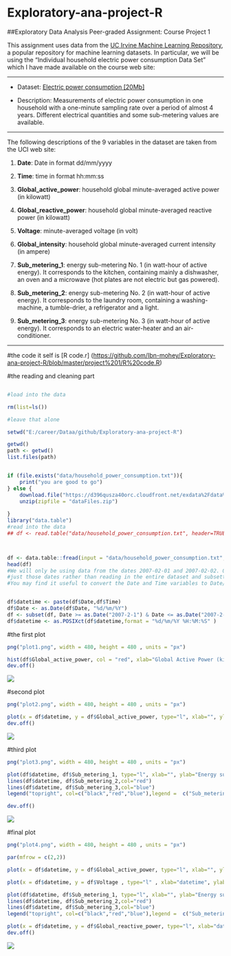 # Exploratory-ana-project-R
##Exploratory Data Analysis Peer-graded Assignment: Course Project 1

This assignment uses data from the [UC Irvine Machine Learning Repository](http://archive.ics.uci.edu/ml/index.php), a popular repository for machine learning datasets. In particular, we will be using the “Individual household electric power consumption Data Set” which I have made available on the course web site:
___

* Dataset: [Electric power consumption [20Mb]](https://d396qusza40orc.cloudfront.net/exdata%2Fdata%2Fhousehold_power_consumption.zip)

* Description: Measurements of electric power consumption in one household with a one-minute sampling rate over a period of almost 4 years. Different electrical quantities and some sub-metering values are available.

___
The following descriptions of the 9 variables in the dataset are taken from the UCI web site:

1. **Date**: Date in format dd/mm/yyyy
2. **Time**: time in format hh:mm:ss
3. **Global_active_power**: household global minute-averaged active power (in kilowatt)
4. **Global_reactive_power**: household global minute-averaged reactive power (in kilowatt)
5. **Voltage**: minute-averaged voltage (in volt)
6. **Global_intensity**: household global minute-averaged current intensity (in ampere)

7. **Sub_metering_1**: energy sub-metering No. 1 (in watt-hour of active energy). It corresponds to the kitchen, containing mainly a dishwasher, an oven and a microwave (hot plates are not electric but gas powered).

8. **Sub_metering_2**: energy sub-metering No. 2 (in watt-hour of active energy). It corresponds to the laundry room, containing a washing-machine, a tumble-drier, a refrigerator and a light.


9. **Sub_metering_3**: energy sub-metering No. 3 (in watt-hour of active energy). It corresponds to an electric water-heater and an air-conditioner.
___

#the code it self is [R code.r] (https://github.com/Ibn-mohey/Exploratory-ana-project-R/blob/master/project%201/R%20code.R)  

#the reading and cleaning part
```R

#load into the data 

rm(list=ls())

#leave that alone 

setwd("E:/career/Dataa/github/Exploratory-ana-project-R")

getwd()
path <- getwd()
list.files(path)


if (file.exists("data/household_power_consumption.txt")){
    print("you are good to go")
} else {
    download.file("https://d396qusza40orc.cloudfront.net/exdata%2Fdata%2Fhousehold_power_consumption.zip", file.path(path, "dataFiles.zip"))
    unzip(zipfile = "dataFiles.zip")
    
}
library("data.table")
#read into the data 
## df <- read.table("data/household_power_consumption.txt", header=TRUE, sep=";", na.strings = "?")



df <- data.table::fread(input = "data/household_power_consumption.txt", na.strings="?")
head(df)
#We will only be using data from the dates 2007-02-01 and 2007-02-02. One alternative is to read the data from 
#just those dates rather than reading in the entire dataset and subsetting to those dates.
#You may find it useful to convert the Date and Time variables to Date/Time classes in R using the strptime() and as.Date() functions.


df$datetime <- paste(df$Date,df$Time)
df$Date <- as.Date(df$Date, "%d/%m/%Y")
df <- subset(df, Date >= as.Date("2007-2-1") & Date <= as.Date("2007-2-2"))
df$datetime <- as.POSIXct(df$datetime,format = "%d/%m/%Y %H:%M:%S" )
```

#the first plot 

```R
png("plot1.png", width = 480, height = 480 , units = "px")

hist(df$Global_active_power, col = "red", xlab="Global Active Power (kilowatts)")
dev.off()
```
![](https://github.com/Ibn-mohey/Exploratory-ana-project-R/blob/master/project%201/plot1.png)


#second plot

```R
png("plot2.png", width = 480, height = 480 , units = "px")

plot(x = df$datetime, y = df$Global_active_power, type="l", xlab="", ylab="Global Active Power (kilowatts)")
dev.off()
```
![](https://github.com/Ibn-mohey/Exploratory-ana-project-R/blob/master/project%201/plot2.png)

#third plot
```R
png("plot3.png", width = 480, height = 480 , units = "px")

plot(df$datetime, df$Sub_metering_1, type="l", xlab="", ylab="Energy sub metering")
lines(df$datetime, df$Sub_metering_2,col="red")
lines(df$datetime, df$Sub_metering_3,col="blue")
legend("topright", col=c("black","red","blue"),legend =  c("Sub_metering_1  ","Sub_metering_2  ", "Sub_metering_3  "),lty=c(1,1), lwd=c(1,1))

dev.off()
```
![](https://github.com/Ibn-mohey/Exploratory-ana-project-R/blob/master/project%201/plot3.png)

#final plot
```R
png("plot4.png", width = 480, height = 480 , units = "px")

par(mfrow = c(2,2))

plot(x = df$datetime, y = df$Global_active_power, type="l", xlab="", ylab="Global Active Power")

plot(x = df$datetime, y = df$Voltage , type="l" , xlab="datetime", ylab="Voltage" )

plot(df$datetime, df$Sub_metering_1, type="l", xlab="", ylab="Energy sub metering")
lines(df$datetime, df$Sub_metering_2,col="red")
lines(df$datetime, df$Sub_metering_3,col="blue")
legend("topright", col=c("black","red","blue"),legend =  c("Sub_metering_1  ","Sub_metering_2  ", "Sub_metering_3  "),lty=c(1,1), lwd=c(1,1))

plot(x = df$datetime, y = df$Global_reactive_power, type="l", xlab="datetime", ylab="Global_reactive_power")
dev.off()
```

![](https://github.com/Ibn-mohey/Exploratory-ana-project-R/blob/master/project%201/plot4.png)
